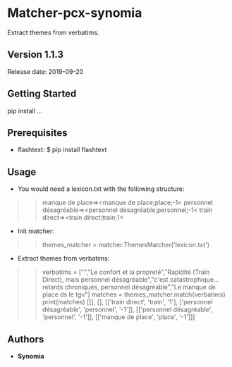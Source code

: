 
# Matcher-pcx-synomia

Extract themes from verbatims.


## Version 1.1.3
Release date: 2019-09-20


## Getting Started

pip install ...


## Prerequisites

* flashtext:
$ pip install flashtext


## Usage

* You would need a lexicon.txt with the following structure:
>> manque de place=><manque de place;place;-1<
>> personnel désagréable=><personnel désagréable;personnel;-1<
>> train direct=><train direct;train;1<

* Init matcher:
>> themes_matcher = matcher.ThemesMatcher('lexicon.txt')

* Extract themes from verbatims:
>> verbatims = ["","Le confort et la propreté","Rapidité (Train Direct), mais personnel désagréable","c'est catastrophique… retards chroniques, personnel désagréable","Le manque de place ds le tgv"]
>> matches = themes_matcher.match(verbatims)
>> print(matches)
[[], [], [['train direct', 'train', '1'], ['personnel désagréable', 'personnel', '-1']], [['personnel désagréable', 'personnel', '-1']], [['manque de place', 'place', '-1']]]



## Authors

* **Synomia**





